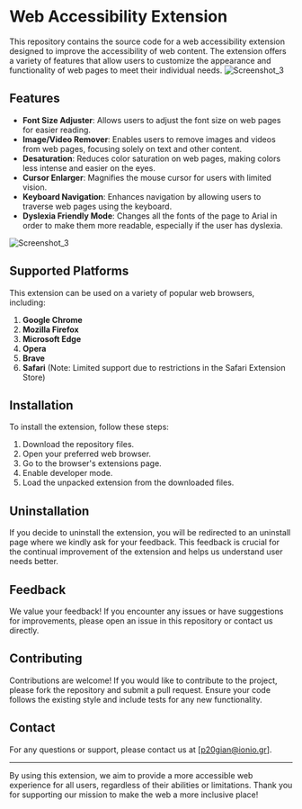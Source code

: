 # Web Accessibility Extension

This repository contains the source code for a web accessibility extension designed to improve the accessibility of web content. The extension offers a variety of features that allow users to customize the appearance and functionality of web pages to meet their individual needs. 
![Screenshot_3](https://github.com/P2020134/Thesis/assets/92644348/9e4bd405-2e90-48d1-a499-e2b7b59bee38)


## Features
- **Font Size Adjuster**: Allows users to adjust the font size on web pages for easier reading.
- **Image/Video Remover**: Enables users to remove images and videos from web pages, focusing solely on text and other content.
- **Desaturation**: Reduces color saturation on web pages, making colors less intense and easier on the eyes.
- **Cursor Enlarger**: Magnifies the mouse cursor for users with limited vision.
- **Keyboard Navigation**: Enhances navigation by allowing users to traverse web pages using the keyboard.
- **Dyslexia Friendly Mode**: Changes all the fonts of the page to Arial in order to make them more readable, especially if the user has dyslexia.

![Screenshot_3](https://github.com/P2020134/Thesis/assets/92644348/d3dde74b-e46b-467d-9903-29a7f2e2f5f3)


## Supported Platforms

This extension can be used on a variety of popular web browsers, including:

1. **Google Chrome**
2. **Mozilla Firefox**
3. **Microsoft Edge**
4. **Opera**
5. **Brave**
6. **Safari** (Note: Limited support due to restrictions in the Safari Extension Store)

## Installation

To install the extension, follow these steps:

1. Download the repository files.
2. Open your preferred web browser.
3. Go to the browser's extensions page.
4. Enable developer mode.
5. Load the unpacked extension from the downloaded files.

## Uninstallation

If you decide to uninstall the extension, you will be redirected to an uninstall page where we kindly ask for your feedback. This feedback is crucial for the continual improvement of the extension and helps us understand user needs better.

## Feedback

We value your feedback! If you encounter any issues or have suggestions for improvements, please open an issue in this repository or contact us directly.

## Contributing

Contributions are welcome! If you would like to contribute to the project, please fork the repository and submit a pull request. Ensure your code follows the existing style and include tests for any new functionality.

## Contact

For any questions or support, please contact us at [p20gian@ionio.gr].

---

By using this extension, we aim to provide a more accessible web experience for all users, regardless of their abilities or limitations. Thank you for supporting our mission to make the web a more inclusive place!
